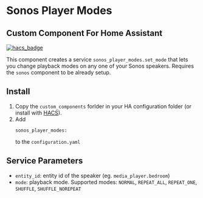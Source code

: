 # Sonos Player Modes
## Custom Component For Home Assistant
[![hacs_badge](https://img.shields.io/badge/HACS-Custom-orange.svg)](https://github.com/custom-components/hacs)

This component creates a service `sonos_player_modes.set_mode` that lets you change playback modes on any one of your Sonos speakers. Requires the `sonos` component to be already setup.

## Install
1. Copy the `custom_components` forlder in your HA configuration folder (or install with [HACS](https://github.com/custom-components/hacs)).
2. Add
    ```
    sonos_player_modes:
    ```
    to the `configuration.yaml`

## Service Parameters
- `entity_id`: entity id of the speaker  (eg. `media_player.bedroom`)
- `mode`: playback mode. Supported modes: `NORMAL`, `REPEAT_ALL`, `REPEAT_ONE`, `SHUFFLE`, `SHUFFLE_NOREPEAT`
